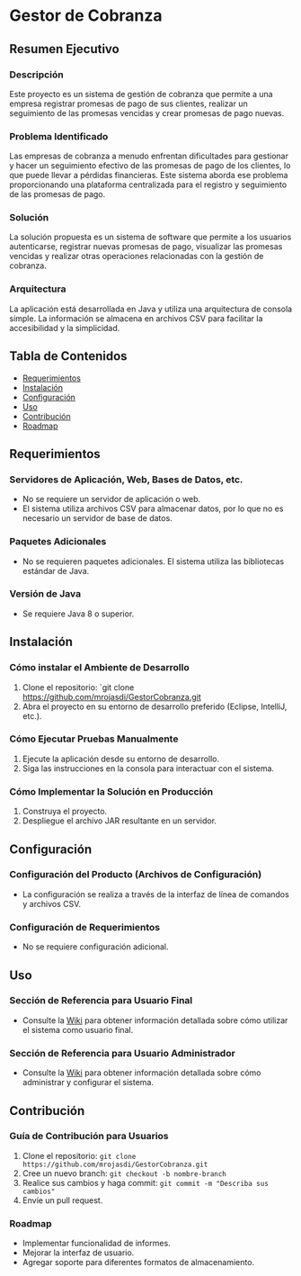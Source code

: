 # Gestor de Cobranza

## Resumen Ejecutivo

### Descripción
Este proyecto es un sistema de gestión de cobranza que permite a una empresa registrar promesas de pago de sus clientes, realizar un seguimiento de las promesas vencidas y crear promesas de pago nuevas.

### Problema Identificado
Las empresas de cobranza a menudo enfrentan dificultades para gestionar y hacer un seguimiento efectivo de las promesas de pago de los clientes, lo que puede llevar a pérdidas financieras. Este sistema aborda ese problema proporcionando una plataforma centralizada para el registro y seguimiento de las promesas de pago.

### Solución
La solución propuesta es un sistema de software que permite a los usuarios autenticarse, registrar nuevas promesas de pago, visualizar las promesas vencidas y realizar otras operaciones relacionadas con la gestión de cobranza.

### Arquitectura
La aplicación está desarrollada en Java y utiliza una arquitectura de consola simple. La información se almacena en archivos CSV para facilitar la accesibilidad y la simplicidad.

## Tabla de Contenidos

- [Requerimientos](#requerimientos)
- [Instalación](#instalación)
- [Configuración](#configuración)
- [Uso](#uso)
- [Contribución](#contribución)
- [Roadmap](#roadmap)

## Requerimientos

### Servidores de Aplicación, Web, Bases de Datos, etc.
- No se requiere un servidor de aplicación o web.
- El sistema utiliza archivos CSV para almacenar datos, por lo que no es necesario un servidor de base de datos.

### Paquetes Adicionales
- No se requieren paquetes adicionales. El sistema utiliza las bibliotecas estándar de Java.

### Versión de Java
- Se requiere Java 8 o superior.

## Instalación

### Cómo instalar el Ambiente de Desarrollo
1. Clone el repositorio: `git clone https://github.com/mrojasdi/GestorCobranza.git
2. Abra el proyecto en su entorno de desarrollo preferido (Eclipse, IntelliJ, etc.).

### Cómo Ejecutar Pruebas Manualmente
1. Ejecute la aplicación desde su entorno de desarrollo.
2. Siga las instrucciones en la consola para interactuar con el sistema.

### Cómo Implementar la Solución en Producción
1. Construya el proyecto.
2. Despliegue el archivo JAR resultante en un servidor.

## Configuración

### Configuración del Producto (Archivos de Configuración)
- La configuración se realiza a través de la interfaz de línea de comandos y archivos CSV.

### Configuración de Requerimientos
- No se requiere configuración adicional.

## Uso

### Sección de Referencia para Usuario Final
- Consulte la [Wiki](/wiki) para obtener información detallada sobre cómo utilizar el sistema como usuario final.

### Sección de Referencia para Usuario Administrador
- Consulte la [Wiki](/wiki) para obtener información detallada sobre cómo administrar y configurar el sistema.

## Contribución

### Guía de Contribución para Usuarios
1. Clone el repositorio: `git clone https://github.com/mrojasdi/GestorCobranza.git`
2. Cree un nuevo branch: `git checkout -b nombre-branch`
3. Realice sus cambios y haga commit: `git commit -m "Describa sus cambios"`
4. Envíe un pull request.

### Roadmap

- Implementar funcionalidad de informes.
- Mejorar la interfaz de usuario.
- Agregar soporte para diferentes formatos de almacenamiento.

